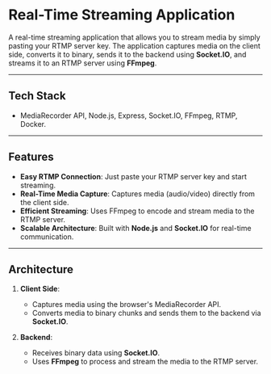 # Real-Time Streaming Application

A real-time streaming application that allows you to stream media by simply pasting your RTMP server key. The application captures media on the client side, converts it to binary, sends it to the backend using **Socket.IO**, and streams it to an RTMP server using **FFmpeg**.

---

## Tech Stack
- MediaRecorder API,  Node.js, Express, Socket.IO, FFmpeg, RTMP, Docker.

---

## Features
- **Easy RTMP Connection**: Just paste your RTMP server key and start streaming.
- **Real-Time Media Capture**: Captures media (audio/video) directly from the client side.
- **Efficient Streaming**: Uses FFmpeg to encode and stream media to the RTMP server.
- **Scalable Architecture**: Built with **Node.js** and **Socket.IO** for real-time communication.

---

## Architecture
1. **Client Side**:
   - Captures media using the browser's MediaRecorder API.
   - Converts media to binary chunks and sends them to the backend via **Socket.IO**.

2. **Backend**:
   - Receives binary data using **Socket.IO**.
   - Uses **FFmpeg** to process and stream the media to the RTMP server.
